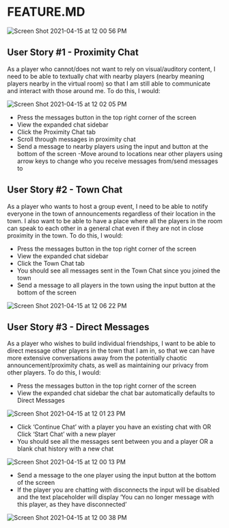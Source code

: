 # FEATURE.MD

![Screen Shot 2021-04-15 at 12 00 56 PM](https://user-images.githubusercontent.com/32179812/114901291-a87f0b00-9de2-11eb-9a86-32cbf74b35f1.png)

## User Story #1 - Proximity Chat

As a player who cannot/does not want to rely on visual/auditory content, I need to be able to textually chat with nearby players (nearby meaning players nearby in the virtual room) so that I am still able to communicate and interact with those around me. To do this, I would:

![Screen Shot 2021-04-15 at 12 02 05 PM](https://user-images.githubusercontent.com/32179812/114901185-8dac9680-9de2-11eb-84e4-71fb2d524023.png)

- Press the messages button in the top right corner of the screen
- View the expanded chat sidebar
- Click the Proximity Chat tab
- Scroll through messages in proximity chat
- Send a message to nearby players using the input and button at the bottom of the screen
  -Move around to locations near other players using arrow keys to change who you receive messages from/send messages to

## User Story #2 - Town Chat

As a player who wants to host a group event, I need to be able to notify everyone in the town of announcements regardless of their location in the town. I also want to be able to have a place where all the players in the room can speak to each other in a general chat even if they are not in close proximity in the town. To do this, I would:

- Press the messages button in the top right corner of the screen
- View the expanded chat sidebar
- Click the Town Chat tab
- You should see all messages sent in the Town Chat since you joined the town
- Send a message to all players in the town using the input button at the bottom of the screen

![Screen Shot 2021-04-15 at 12 06 22 PM](https://user-images.githubusercontent.com/32179812/114901691-0b70a200-9de3-11eb-98c5-b50f71c5c17d.png)


## User Story #3 - Direct Messages

As a player who wishes to build individual friendships, I want to be able to direct message other players in the town that I am in, so that we can have more extensive conversations away from the potentially chaotic announcement/proximity chats, as well as maintaining our privacy from other players. To do this, I would:

- Press the messages button in the top right corner of the screen
- View the expanded chat sidebar the chat bar automatically defaults to Direct Messages

![Screen Shot 2021-04-15 at 12 01 23 PM](https://user-images.githubusercontent.com/32179812/114901434-cd737e00-9de2-11eb-8710-347ae4d5725f.png)

- Click ‘Continue Chat’ with a player you have an existing chat with OR Click ‘Start Chat’ with a new player
- You should see all the messages sent between you and a player OR a blank chat history with a new chat

![Screen Shot 2021-04-15 at 12 00 13 PM](https://user-images.githubusercontent.com/32179812/114901504-db290380-9de2-11eb-9f64-677b68638f51.png)

- Send a message to the one player using the input button at the bottom of the screen
- If the player you are chatting with disconnects the input will be disabled and the text placeholder will display ‘You can no longer message with this player, as they have disconnected’

![Screen Shot 2021-04-15 at 12 00 38 PM](https://user-images.githubusercontent.com/32179812/114901521-e11ee480-9de2-11eb-9965-82b6805776ad.png)

